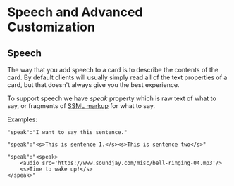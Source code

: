 # Speech and Advanced Customization

## Speech

The way that you add speech to a card is to describe the contents of the card.  By default clients will
usually simply read all of the text properties of a card, but that doesn't always give you the best experience.

To support speech we have  *speak* property which is raw text of what to say, or fragments of 
[SSML markup](https://msdn.microsoft.com/en-us/library/office/hh361578(v=office.14).aspx) for what to say.

Examples:

    "speak":"I want to say this sentence."

    "speak":"<s>This is sentence 1.</s><s>This is sentence two</s>"

    "speak":"<speak>
        <audio src='https://www.soundjay.com/misc/bell-ringing-04.mp3'/>
        <s>Time to wake up!</s>
    </speak>"

